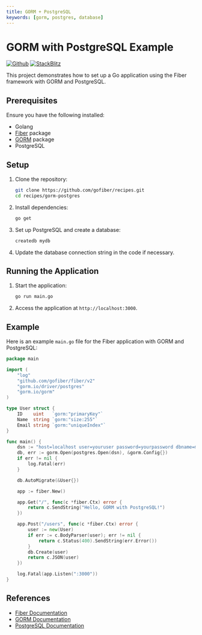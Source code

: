 ```yaml
---
title: GORM + PostgreSQL
keywords: [gorm, postgres, database]
---
```


# GORM with PostgreSQL Example

[![Github](https://img.shields.io/static/v1?label=&message=Github&color=2ea44f&style=for-the-badge&logo=github)](https://github.com/gofiber/recipes/tree/master/gorm-postgres) [![StackBlitz](https://img.shields.io/static/v1?label=&message=StackBlitz&color=2ea44f&style=for-the-badge&logo=StackBlitz)](https://stackblitz.com/github/gofiber/recipes/tree/master/gorm-postgres)

This project demonstrates how to set up a Go application using the Fiber framework with GORM and PostgreSQL.

## Prerequisites

Ensure you have the following installed:

- Golang
- [Fiber](https://github.com/gofiber/fiber) package
- [GORM](https://gorm.io/) package
- PostgreSQL

## Setup

1. Clone the repository:

    ```sh
    git clone https://github.com/gofiber/recipes.git
    cd recipes/gorm-postgres
    ```

2. Install dependencies:

    ```sh
    go get
    ```

3. Set up PostgreSQL and create a database:

    ```sh
    createdb mydb
    ```

4. Update the database connection string in the code if necessary.

## Running the Application

1. Start the application:

    ```sh
    go run main.go
    ```

2. Access the application at `http://localhost:3000`.

## Example

Here is an example `main.go` file for the Fiber application with GORM and PostgreSQL:

```go
package main

import (
    "log"
    "github.com/gofiber/fiber/v2"
    "gorm.io/driver/postgres"
    "gorm.io/gorm"
)

type User struct {
    ID    uint   `gorm:"primaryKey"`
    Name  string `gorm:"size:255"`
    Email string `gorm:"uniqueIndex"`
}

func main() {
    dsn := "host=localhost user=youruser password=yourpassword dbname=mydb port=5432 sslmode=disable"
    db, err := gorm.Open(postgres.Open(dsn), &gorm.Config{})
    if err != nil {
        log.Fatal(err)
    }

    db.AutoMigrate(&User{})

    app := fiber.New()

    app.Get("/", func(c *fiber.Ctx) error {
        return c.SendString("Hello, GORM with PostgreSQL!")
    })

    app.Post("/users", func(c *fiber.Ctx) error {
        user := new(User)
        if err := c.BodyParser(user); err != nil {
            return c.Status(400).SendString(err.Error())
        }
        db.Create(user)
        return c.JSON(user)
    })

    log.Fatal(app.Listen(":3000"))
}
```

## References

- [Fiber Documentation](https://docs.gofiber.io)
- [GORM Documentation](https://gorm.io/docs/)
- [PostgreSQL Documentation](https://www.postgresql.org/docs/)
